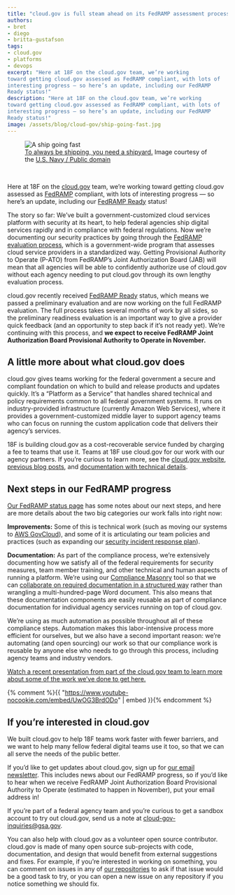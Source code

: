 ```yaml
---
title: "cloud.gov is full steam ahead on its FedRAMP assessment process"
authors:
- bret
- diego
- britta-gustafson
tags:
- cloud.gov
- platforms
- devops
excerpt: "Here at 18F on the cloud.gov team, we’re working
toward getting cloud.gov assessed as FedRAMP compliant, with lots of
interesting progress — so here’s an update, including our FedRAMP
Ready status!"
description: "Here at 18F on the cloud.gov team, we’re working
toward getting cloud.gov assessed as FedRAMP compliant, with lots of
interesting progress — so here’s an update, including our FedRAMP
Ready status!"
image: /assets/blog/cloud-gov/ship-going-fast.jpg
---
```

<figure>
	<img src="{{site.baseurl}}/assets/blog/cloud-gov/ship-going-fast.jpg" alt="A ship going fast">
	<figcaption><a href="https://18f.gsa.gov/2015/10/09/cloud-gov-launch/">To always be shipping, you need a shipyard.</a> Image courtesy of the <a href="https://www.flickr.com/photos/usnavy/8428935049/">U.S. Navy / Public domain</a></figcaption>
</figure>
<br>

Here at 18F on the [cloud.gov](https://cloud.gov/) team, we’re working
toward getting cloud.gov assessed as
[FedRAMP](https://www.fedramp.gov/) compliant, with lots of
interesting progress — so here’s an update, including our [FedRAMP
Ready](https://marketplace.fedramp.gov/#/product/18f-cloudgov?sort=productName&productNameSearch=18f)
status!

The story so far: We’ve built a government-customized cloud services
platform with security at its heart, to help federal agencies ship
digital services rapidly and in compliance with federal regulations. Now
we’re documenting our security practices by going through the [FedRAMP
evaluation process](https://www.fedramp.gov/about-us/about/), which is
a government-wide program that assesses cloud service providers in a
standardized way. Getting Provisional Authority to Operate (P-ATO) from
FedRAMP’s Joint Authorization Board (JAB) will mean that all agencies
will be able to confidently authorize use of cloud.gov without each
agency needing to put cloud.gov through its own lengthy evaluation
process.

cloud.gov recently received [FedRAMP
Ready](https://marketplace.fedramp.gov/#/product/18f-cloudgov?sort=productName&productNameSearch=18f)
status, which means we passed a preliminary evaluation and are now
working on the full FedRAMP evaluation. The full process takes several
months of work by all sides, so the preliminary readiness evaluation is
an important way to give a provider quick feedback (and an opportunity
to step back if it’s not ready yet). We’re continuing with this process,
and **we expect to receive FedRAMP Joint Authorization Board Provisional
Authority to Operate in November.**

A little more about what cloud.gov does
---------------------------------------

cloud.gov gives teams working for the federal government a secure and
compliant foundation on which to build and release products and updates
quickly. It’s a “Platform as a Service” that handles shared technical
and policy requirements common to all federal government systems. It
runs on industry-provided infrastructure (currently Amazon Web
Services), where it provides a government-customized middle layer to
support agency teams who can focus on running the custom application
code that delivers their agency’s services.

18F is building cloud.gov as a cost-recoverable service funded by
charging a fee to teams that use it. Teams at 18F use cloud.gov for our
work with our agency partners. If you’re curious to learn more, see the
[cloud.gov website](https://cloud.gov/), [previous blog
posts](https://18f.gsa.gov/tags/cloud-gov/), and
[documentation with technical details](https://docs.cloud.gov/intro/overview/what-is-cloudgov/).

Next steps in our FedRAMP progress
----------------------------------

[Our FedRAMP status
page](https://marketplace.fedramp.gov/#/product/18f-cloudgov?sort=productName&productNameSearch=18f)
has some notes about our next steps, and here are more details about the
two big categories our work falls into right now:

**Improvements:** Some of this is technical work (such as moving our
systems to [AWS GovCloud](https://aws.amazon.com/govcloud-us/)), and
some of it is articulating our team policies and practices (such as
expanding our [security incident response
plan](https://docs.cloud.gov/ops/security-ir/)).

**Documentation:** As part of the compliance process, we’re extensively
documenting how we satisfy all of the federal requirements for security
measures, team member training, and other technical and human aspects of
running a platform. We’re using our [Compliance
Masonry](https://github.com/opencontrol/compliance-masonry) tool so
that we can [collaborate on required documentation in a structured
way](https://github.com/18F/cg-compliance) rather than wrangling a
multi-hundred-page Word document. This also means that these
documentation components are easily reusable as part of compliance
documentation for individual agency services running on top of
cloud.gov.

We’re using as much automation as possible throughout all of these
compliance steps. Automation makes this labor-intensive process more
efficient for ourselves, but we also have a second important reason:
we’re automating (and open sourcing) our work so that our compliance
work is reusable by anyone else who needs to go through this process,
including agency teams and industry vendors.

[Watch a recent presentation from part of the cloud.gov team to learn
more about some of the work we’ve done to get here.](https://www.youtube-nocookie.com/embed/UwOG3BrdODo)

{% comment %}{{ "https://www.youtube-nocookie.com/embed/UwOG3BrdODo" | embed }}{% endcomment %}

If you’re interested in cloud.gov
---------------------------------

We built cloud.gov to help 18F teams work faster with fewer barriers,
and we want to help many fellow federal digital teams use it too, so
that we can all serve the needs of the public better.

If you’d like to get updates about cloud.gov, sign up for [our email
newsletter](https://cloud.gov/#contact). This includes news about our
FedRAMP progress, so if you’d like to hear when we receive FedRAMP Joint
Authorization Board Provisional Authority to Operate (estimated to
happen in November), put your email address in!

If you’re part of a federal agency team and you’re curious to get a
sandbox account to try out cloud.gov, send us a note at
[cloud-gov-inquiries@gsa.gov](mailto:cloud-gov-inquiries@gsa.gov).

You can also help with cloud.gov as a volunteer open source contributor.
cloud.gov is made of many open source sub-projects with code,
documentation, and design that would benefit from external suggestions
and fixes. For example, if you’re interested in working on something,
you can comment on issues in any of [our
repositories](https://docs.cloud.gov/ops/repos/) to ask if that issue
would be a good task to try, or you can open a new issue on any
repository if you notice something we should fix.
